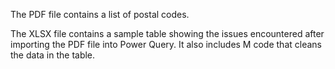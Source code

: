 The PDF file contains a list of postal codes.

The XLSX file contains a sample table showing the issues encountered after importing the PDF file into Power Query. It also includes M code that cleans the data in the table.
